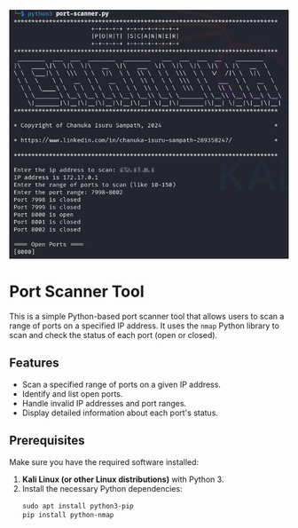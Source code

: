 ![Image description](https://github.com/RIO6IX/port-scanner-py/raw/main/scanner.png)


# Port Scanner Tool

This is a simple Python-based port scanner tool that allows users to scan a range of ports on a specified IP address. It uses the `nmap` Python library to scan and check the status of each port (open or closed).

## Features

- Scan a specified range of ports on a given IP address.
- Identify and list open ports.
- Handle invalid IP addresses and port ranges.
- Display detailed information about each port's status.

## Prerequisites

Make sure you have the required software installed:

1. **Kali Linux (or other Linux distributions)** with Python 3.
2. Install the necessary Python dependencies:
   ```
   sudo apt install python3-pip
   pip install python-nmap


   
